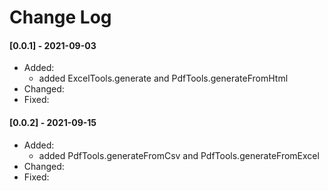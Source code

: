 # Change Log

#### [0.0.1] - 2021-09-03
* Added:
  * added ExcelTools.generate and PdfTools.generateFromHtml
* Changed:
* Fixed:


#### [0.0.2] - 2021-09-15
* Added:
  * added PdfTools.generateFromCsv and PdfTools.generateFromExcel
* Changed:
* Fixed: